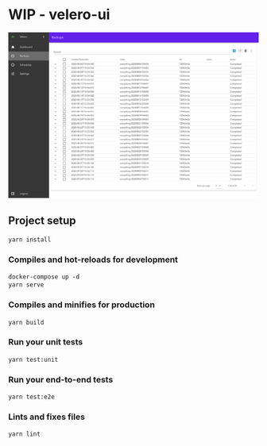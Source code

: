 # WIP - velero-ui

![Backups Scrennshot](./content/backups.png)

## Project setup
```
yarn install
```

### Compiles and hot-reloads for development
```
docker-compose up -d
yarn serve
```

### Compiles and minifies for production
```
yarn build
```

### Run your unit tests
```
yarn test:unit
```

### Run your end-to-end tests
```
yarn test:e2e
```

### Lints and fixes files
```
yarn lint
```
